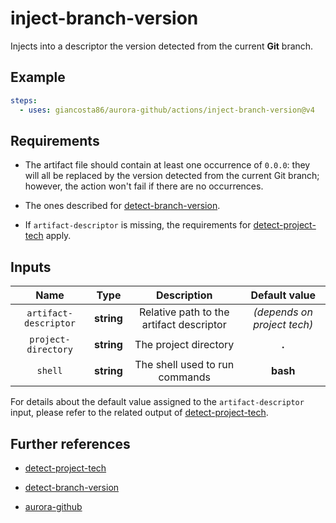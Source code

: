 # inject-branch-version

Injects into a descriptor the version detected from the current **Git** branch.

## Example

```yaml
steps:
  - uses: giancosta86/aurora-github/actions/inject-branch-version@v4
```

## Requirements

- The artifact file should contain at least one occurrence of `0.0.0`: they will all be replaced by the version detected from the current Git branch; however, the action won't fail if there are no occurrences.

- The ones described for [detect-branch-version](../detect-branch-version/README.md).

- If `artifact-descriptor` is missing, the requirements for [detect-project-tech](../detect-project-tech/README.md) apply.

## Inputs

|         Name          |    Type    |               Description                |        Default value        |
| :-------------------: | :--------: | :--------------------------------------: | :-------------------------: |
| `artifact-descriptor` | **string** | Relative path to the artifact descriptor | _(depends on project tech)_ |
|  `project-directory`  | **string** |          The project directory           |            **.**            |
|        `shell`        | **string** |      The shell used to run commands      |          **bash**           |

For details about the default value assigned to the `artifact-descriptor` input, please refer to the related output of [detect-project-tech](../detect-project-tech/README.md).

## Further references

- [detect-project-tech](../detect-project-tech/README.md)

- [detect-branch-version](../detect-branch-version/README.md)

- [aurora-github](../../README.md)
